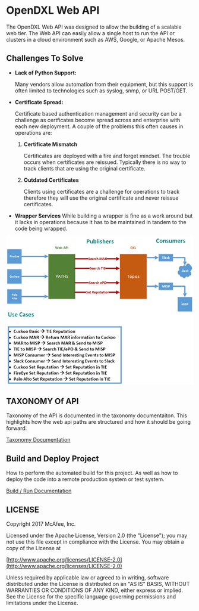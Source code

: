 # OpenDXL Web API

The OpenDXL Web API was designed to allow the building of a scalable web tier.  The Web API can easily allow a single host to run the API or clusters in a cloud environment such as AWS, Google, or Apache Mesos.  

## Challenges To Solve
* **Lack of Python Support:**

     Many vendors allow automation from their equipment, but this support is often limited to technologies such as syslog, snmp, or URL POST/GET.
*  **Certificate Spread:**

     Certificate based authentication management and security can be a challenge as certficates become spread across and enterprise with each new deployment.  A couple of the problems this often causes in operations are:
            
    1. **Certificate Mismatch**
    
        Certificates are deployed with a fire and forget mindset.  The trouble occurs when certificates are reissued.  Typically there is no way to track clients that are using the original certificate.   
    2. **Outdated Certificates**
    
        Clients using certificates are a challenge for operations to track therefore they will use the original certificate and never reissue certificates.
* **Wrapper Services**
    While building a wrapper is fine as a work around but it lacks in operations because it has to be maintained in tandem to the code being wrapped.

![Web API](docs/images/webapi.jpg)

## TAXONOMY Of API

Taxonomy of the API is documented in the taxonomy documentaiton.  This highlights how the web api paths are structured and how it should be going forward.

[Taxonomy Documentation](docs/taxonomy.md)

## Build and Deploy Project

How to perform the automated build for this project.  As well as how to deploy the code into a remote production system or test system.

[Build / Run Documentation](docs/build.md)

## LICENSE
Copyright 2017 McAfee, Inc.

Licensed under the Apache License, Version 2.0 (the "License"); you may not use this file except in compliance with the License. You may obtain a copy of the License at

[http://www.apache.org/licenses/LICENSE-2.0](http://www.apache.org/licenses/LICENSE-2.0)

Unless required by applicable law or agreed to in writing, software distributed under the License is distributed on an "AS IS" BASIS, WITHOUT WARRANTIES OR CONDITIONS OF ANY KIND, either express or implied. See the License for the specific language governing permissions and limitations under the License.